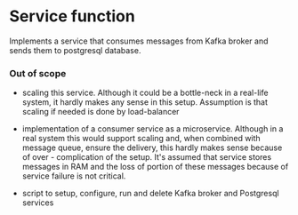 # Service function
Implements a service that consumes messages from Kafka broker and sends them 
to postgresql database.
   
### Out of scope
- scaling this service. Although it could be a bottle-neck in a real-life system,
it hardly makes any sense in this setup. Assumption is that scaling if needed is done by load-balancer
  
- implementation of a consumer service as a microservice. Although in a real system this would support
scaling and, when combined with message queue, ensure the delivery, this hardly makes sense because of
  over - complication of the setup. It's assumed that service stores messages in RAM and the loss of
  portion of these messages because of service failure is not critical.

- script to setup, configure, run and delete Kafka broker and Postgresql services
